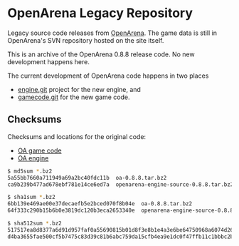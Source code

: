 # OpenArena Legacy Repository #

Legacy source code releases from [OpenArena](http://openarena.ws).
The game data is still in OpenArena's SVN repository hosted on the site itself.

This is an archive of the OpenArena 0.8.8 release code.  No new development
happens here.

The current development of OpenArena code happens in two places

* [engine.git](https://github.com/OpenArena/engine.git) project for the new
engine, and
* [gamecode.git](https://github.com/OpenArena/gamecode.git) for the new game code.

## Checksums ##

Checksums and locations for the original code:

* [OA game code](http://files.poulsander.com/~poul19/public_files/oa/dev088/oa-0.8.8.tar.bz2)
* [OA engine](http://files.poulsander.com/~poul19/public_files/oa/dev088/openarena-engine-source-0.8.8.tar.bz2)

```sh
$ md5sum *.bz2
5a55bb7660a711949a69a2bc40fdc11b  oa-0.8.8.tar.bz2
ca9b239b477ad678ebf781e14ce6ed7a  openarena-engine-source-0.8.8.tar.bz2

$ sha1sum *.bz2
6bb139e469ae00e37decaefb5e2bced070f8b04e  oa-0.8.8.tar.bz2
64f333c290b15b6b0e3819dc120b3eca2653340e  openarena-engine-source-0.8.8.tar.bz2

$ sha512sum *.bz2
517517ea8d8377a6d91d957faf0a55690815b01d8f3e8b1e4a3e6be64750968a6074d26499e707fe2ec5fa7d630ceec022fdc879fdebcbfebbcff8195dd03e2f  oa-0.8.8.tar.bz2
d4ba3655fae500cf5b7475c83d39c81b6abc759da15cfb4ea9e1dc0f47ffb11c1bbbc2b6f85d613ab1d729978eda93d4d7677c9a45a33853e363c820d8b81c43  openarena-engine-source-0.8.8.tar.bz2
```
